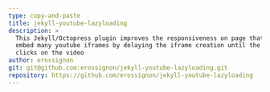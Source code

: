 ```yaml
---
type: copy-and-paste
title: jekyll-youtube-lazyloading
description: >
  This Jekyll/Octopress plugin improves the responsiveness on page that
  embed many youtube iframes by delaying the iframe creation until the user
  clicks on the video
author: erossignon
git: git@github.com:erossignon/jekyll-youtube-lazyloading.git
repository: https://github.com/erossignon/jekyll-youtube-lazyloading
---
```

